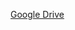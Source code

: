 [Google Drive](https://drive.google.com/file/d/1mJ-ZcU5vfXEadMXdbo9Pbh6eJewS-500/view?usp=share_link)
